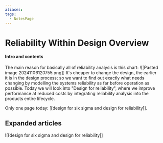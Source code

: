 ```yaml
---
aliases: 
tags:
  - NotesPage
---
```


# Reliability Within Design Overview

#### Intro and contents
The main reason for basically all of reliability analysis is this chart:
![[Pasted image 20241106120755.png]]
It's cheaper to change the design, the earlier it is in the design process; so we want to find out exactly what needs changing by modelling the systems reliability as far before operation as possible. Today we will look into "Design for reliability", where we improve performance at reduced costs by integrating reliability analysis into the products entire lifecycle.

Only one page today: [[design for six sigma and design for reliability]].



## Expanded articles
![[design for six sigma and design for reliability]]